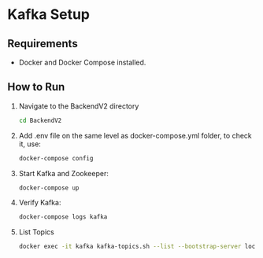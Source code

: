 # Kafka Setup

## Requirements
- Docker and Docker Compose installed.

## How to Run
1. Navigate to the BackendV2 directory
   ```bash
   cd BackendV2
2. Add .env file on the same level as docker-compose.yml folder, to check it, use:
   ```bash
   docker-compose config
3. Start Kafka and Zookeeper:
   ```bash
   docker-compose up
4. Verify Kafka:
    ```bash
    docker-compose logs kafka
5. List Topics
    ```bash
    docker exec -it kafka kafka-topics.sh --list --bootstrap-server localhost:9092
